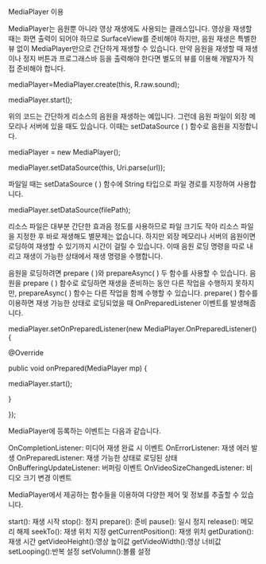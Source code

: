 MediaPlayer 이용



MediaPlayer는 음원뿐 아니라 영상 재생에도 사용되는 클래스입니다. 영상을 재생할 때는 화면 출력이 되어야 하므로 SurfaceView를 준비해야 하지만, 음원 재생은 특별한 뷰 없이 MediaPlayer만으로 간단하게 재생할 수 있습니다. 만약 음원을 재생할 때 재생이나 정지 버튼과 프로그래스바 등을 출력해야 한다면 별도의 뷰를 이용해 개발자가 직접 준비해야 합니다.



mediaPlayer=MediaPlayer.create(this, R.raw.sound);

mediaPlayer.start();



위의 코드는 간단하게 리소스의 음원을 재생하는 예입니다. 그런데 음원 파일이 외장 메모리나 서버에 있을 때도 있습니다. 이때는 setDataSource ( ) 함수로 음원을 지정합니다.



mediaPlayer = new MediaPlayer();

mediaPlayer.setDataSource(this, Uri.parse(url));



파일일 때는 setDataSource ( ) 함수에 String 타입으로 파일 경로를 지정하여 사용합니다.



mediaPlayer.setDataSource(filePath);



리소스 파일은 대부분 간단한 효과음 정도를 사용하므로 파일 크기도 작아 리소스 파일을 지정한 후 바로 재생해도 별문제는 없습니다. 하지만 외장 메모리나 서버의 음원이면 로딩하여 재생할 수 있기까지 시간이 걸릴 수 있습니다. 이때 음원 로딩 명령을 따로 내리고 재생이 가능한 상태에서 재생 명령을 수행합니다.



음원을 로딩하려면 prepare ( )와 prepareAsync( ) 두 함수를 사용할 수 있습니다. 음원을 prepare ( ) 함수로 로딩하면 재생을 준비하는 동안 다른 작업을 수행하지 못하지만, prepareAsync( ) 함수는 다른 작업을 함께 수행할 수 있습니다. prepare( ) 함수를 이용하면 재생 가능한 상태로 로딩되었을 때 OnPreparedListener 이벤트를 발생해줍니다.



mediaPlayer.setOnPreparedListener(new MediaPlayer.OnPreparedListener() {

@Override

public void onPrepared(MediaPlayer mp) {

mediaPlayer.start();

}

});



MediaPlayer에 등록하는 이벤트는 다음과 같습니다.



OnCompletionListener: 미디어 재생 완료 시 이벤트
OnErrorListener: 재생 에러 발생
OnPreparedListener: 재생 가능한 상태로 로딩된 상태
OnBufferingUpdateListener: 버퍼링 이벤트
OnVideoSizeChangedListener: 비디오 크기 변경 이벤트


MediaPlayer에서 제공하는 함수들을 이용하여 다양한 제어 및 정보를 추출할 수 있습니다.



start(): 재생 시작
stop(): 정지
prepare(): 준비
pause(): 일시 정지
release(): 메모리 해제
seekTo(): 재생 위치 지정
getCurrentPosition(): 재생 위치
getDuration(): 재생 시간
getVideoHeight():영상 높이값
getVideoWidth():영상 너비값
setLooping():반복 설정
setVolumn():볼륨 설정


